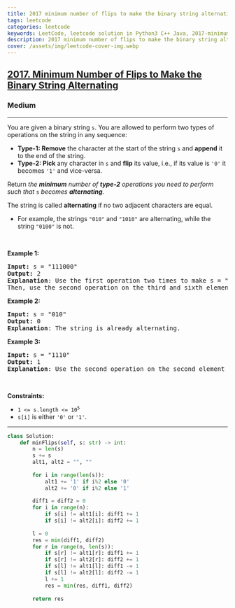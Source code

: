 ```yaml
---
title: 2017 minimum number of flips to make the binary string alternating
tags: leetcode
categories: leetcode
keywords: LeetCode, leetcode solution in Python3 C++ Java, 2017-minimum-number-of-flips-to-make-the-binary-string-alternating solution
description: 2017 minimum number of flips to make the binary string alternating LeetCode Solution Explained
cover: /assets/img/leetcode-cover-img.webp
---
```



<h2><a href="https://leetcode.com/problems/minimum-number-of-flips-to-make-the-binary-string-alternating">2017. Minimum Number of Flips to Make the Binary String Alternating</a></h2><h3>Medium</h3><hr><p>You are given a binary string <code>s</code>. You are allowed to perform two types of operations on the string in any sequence:</p>

<ul>
	<li><strong>Type-1: Remove</strong> the character at the start of the string <code>s</code> and <strong>append</strong> it to the end of the string.</li>
	<li><strong>Type-2: Pick</strong> any character in <code>s</code> and <strong>flip</strong> its value, i.e., if its value is <code>&#39;0&#39;</code> it becomes <code>&#39;1&#39;</code> and vice-versa.</li>
</ul>

<p>Return <em>the <strong>minimum</strong> number of <strong>type-2</strong> operations you need to perform</em> <em>such that </em><code>s</code> <em>becomes <strong>alternating</strong>.</em></p>

<p>The string is called <strong>alternating</strong> if no two adjacent characters are equal.</p>

<ul>
	<li>For example, the strings <code>&quot;010&quot;</code> and <code>&quot;1010&quot;</code> are alternating, while the string <code>&quot;0100&quot;</code> is not.</li>
</ul>

<p>&nbsp;</p>
<p><strong class="example">Example 1:</strong></p>

<pre>
<strong>Input:</strong> s = &quot;111000&quot;
<strong>Output:</strong> 2
<strong>Explanation</strong>: Use the first operation two times to make s = &quot;100011&quot;.
Then, use the second operation on the third and sixth elements to make s = &quot;10<u>1</u>01<u>0</u>&quot;.
</pre>

<p><strong class="example">Example 2:</strong></p>

<pre>
<strong>Input:</strong> s = &quot;010&quot;
<strong>Output:</strong> 0
<strong>Explanation</strong>: The string is already alternating.
</pre>

<p><strong class="example">Example 3:</strong></p>

<pre>
<strong>Input:</strong> s = &quot;1110&quot;
<strong>Output:</strong> 1
<strong>Explanation</strong>: Use the second operation on the second element to make s = &quot;1<u>0</u>10&quot;.
</pre>

<p>&nbsp;</p>
<p><strong>Constraints:</strong></p>

<ul>
	<li><code>1 &lt;= s.length &lt;= 10<sup>5</sup></code></li>
	<li><code>s[i]</code> is either <code>&#39;0&#39;</code> or <code>&#39;1&#39;</code>.</li>
</ul>


---




```python
class Solution:
    def minFlips(self, s: str) -> int:
        n = len(s)
        s += s
        alt1, alt2 = "", ""
        
        for i in range(len(s)):
            alt1 += '1' if i%2 else '0'
            alt2 += '0' if i%2 else '1'
        
        diff1 = diff2 = 0
        for i in range(n):
            if s[i] != alt1[i]: diff1 += 1
            if s[i] != alt2[i]: diff2 += 1
        
        l = 0
        res = min(diff1, diff2)
        for r in range(n, len(s)):
            if s[r] != alt1[r]: diff1 += 1
            if s[r] != alt2[r]: diff2 += 1
            if s[l] != alt1[l]: diff1 -= 1
            if s[l] != alt2[l]: diff2 -= 1
            l += 1
            res = min(res, diff1, diff2)
        
        return res
```
